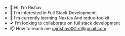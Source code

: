 - 👋 Hi, I’m Rishav
- 👀 I’m interested in Full Stack Development.
- 🌱 I’m currently learning NextJs And redux-toolkit.
- ✔ I’m looking to collaborate on full stack development
- 📫 How to reach me rajrishav381.rr@gmail.com.

<!---
Rishav7/Rishav7 is a ✨ special ✨ repository because its `README.md` (this file) appears on your GitHub profile.
You can click the Preview link to take a look at your changes.
--->
